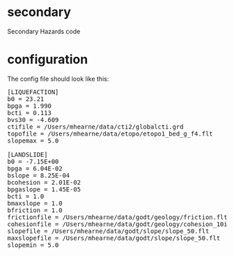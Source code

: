 secondary
=========

Secondary Hazards code

configuration
=========

The config file should look like this:
<pre>
[LIQUEFACTION]
b0 = 23.21
bpga = 1.990
bcti = 0.113
bvs30 = -4.609
ctifile = /Users/mhearne/data/cti2/globalcti.grd
topofile = /Users/mhearne/data/etopo/etopo1_bed_g_f4.flt
slopemax = 5.0

[LANDSLIDE]
b0 = -7.15E+00
bpga = 6.04E-02
bslope = 8.25E-04
bcohesion = 2.01E-02
bpgaslope = 1.45E-05
bcti = 1.0
bmaxslope = 1.0
bfriction = 1.0
frictionfile = /Users/mhearne/data/godt/geology/friction.flt
cohesionfile = /Users/mhearne/data/godt/geology/cohesion_10i.flt
slopefile = /Users/mhearne/data/godt/slope/slope_50.flt
maxslopefile = /Users/mhearne/data/godt/slope/slope_50.flt
slopemin = 5.0
</pre>
